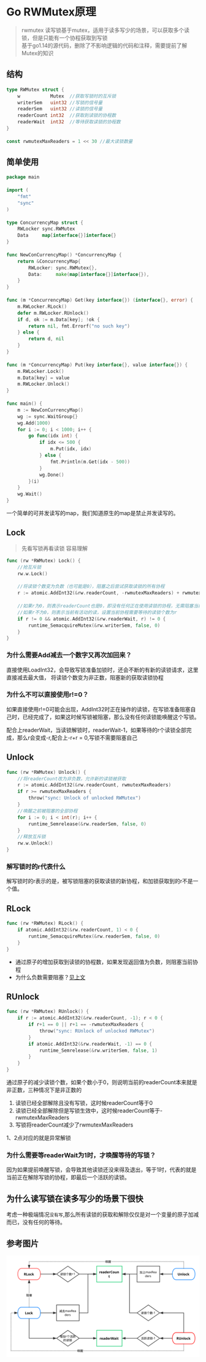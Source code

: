 # Go RWMutex原理

> rwmutex 读写锁基于mutex，适用于读多写少的场景，可以获取多个读锁，但是只能有一个协程获取到写锁<br/>
> 基于go1.14的源代码，删除了不影响逻辑的代码和注释，需要提前了解Mutex的知识


## 结构

```go
type RWMutex struct {
    w           Mutex  //获取写锁时的互斥锁
    writerSem   uint32 //写锁的信号量
    readerSem   uint32 //读锁的信号量
    readerCount int32  //获取到读锁的协程数
    readerWait  int32  //等待获取读锁的协程数
}

const rwmutexMaxReaders = 1 << 30 //最大读锁数量

```

## 简单使用
```go
package main

import (
    "fmt"
    "sync"
)

type ConcurrencyMap struct {
    RWLocker sync.RWMutex
    Data     map[interface{}]interface{}
}

func NewConCurrencyMap() *ConcurrencyMap {
    return &ConcurrencyMap{
        RWLocker: sync.RWMutex{},
        Data:     make(map[interface{}]interface{}),
    }
}

func (m *ConcurrencyMap) Get(key interface{}) (interface{}, error) {
    m.RWLocker.RLock()
    defer m.RWLocker.RUnlock()
    if d, ok := m.Data[key]; !ok {
        return nil, fmt.Errorf("no such key")
    } else {
        return d, nil
    }
}

func (m *ConcurrencyMap) Put(key interface{}, value interface{}) {
    m.RWLocker.Lock()
    m.Data[key] = value
    m.RWLocker.Unlock()
}

func main() {
    m := NewConCurrencyMap()
    wg := sync.WaitGroup{}
    wg.Add(1000)
    for i := 0; i < 1000; i++ {
        go func(idx int) {
            if idx <= 500 {
                m.Put(idx, idx)
            } else {
                fmt.Println(m.Get(idx - 500))
            }
            wg.Done()
        }(i)
    }
    wg.Wait()
}
```

一个简单的可并发读写的map，我们知道原生的map是禁止并发读写的。

## Lock

> 先看写锁再看读锁 容易理解

```go
func (rw *RWMutex) Lock() {
    //抢互斥锁
    rw.w.Lock()

    //将读锁个数变为负数（也可能是0），阻塞之后尝试获取读锁的所有协程
    r := atomic.AddInt32(&rw.readerCount, -rwmutexMaxReaders) + rwmutexMaxReaders

    //如果r为0，则表示readerCount也是0，即没有任何正在使用读锁的协程，无需阻塞当前协程
    //如果r不为0，则表示当前有活动的读，设置当前协程需要等待的读锁个数为r
    if r != 0 && atomic.AddInt32(&rw.readerWait, r) != 0 {
        runtime_SemacquireMutex(&rw.writerSem, false, 0)
    }
}
```

### 为什么需要Add减去一个数字又再次加回来？
直接使用LoadInt32，会导致写锁准备加锁时，还会不断的有新的读锁请求，这里直接减去最大值，
将读锁个数变为非正数，阻塞新的获取读锁协程

### 为什么不可以直接使用r!=0？
如果直接使用r!=0可能会出现，AddInt32时正在操作的读锁，在写锁准备阻塞自己时，已经完成了，如果这时候写锁被阻塞，那么没有任何读锁能唤醒这个写锁。

配合上readerWait，当读锁解锁时，readerWait-1，如果等待的r个读锁全部完成，那么r会变成-r,配合上-r+r = 0,写锁不需要阻塞自己

## Unlock

```go
func (rw *RWMutex) Unlock() {
    //将readerCount改为非负数，允许新的读锁被获取
    r := atomic.AddInt32(&rw.readerCount, rwmutexMaxReaders)
    if r >= rwmutexMaxReaders {
    	throw("sync: Unlock of unlocked RWMutex")
    }
    //唤醒之前被阻塞的全部协程
    for i := 0; i < int(r); i++ {
        runtime_Semrelease(&rw.readerSem, false, 0)
    }
    //释放互斥锁
    rw.w.Unlock()
}
```

### 解写锁时的r代表什么
解写锁时的r表示的是，被写锁阻塞的获取读锁的新协程，和加锁获取到的r不是一个值。

## RLock

```go
func (rw *RWMutex) RLock() {
    if atomic.AddInt32(&rw.readerCount, 1) < 0 {
        runtime_SemacquireMutex(&rw.readerSem, false, 0)
    }
}
```

- 通过原子的增加获取到读锁的协程数，如果发现返回值为负数，则阻塞当前协程
- 为什么负数需要阻塞？[见上文](#Lock)

## RUnlock

```go
func (rw *RWMutex) RUnlock() {
    if r := atomic.AddInt32(&rw.readerCount, -1); r < 0 {
        if r+1 == 0 || r+1 == -rwmutexMaxReaders {
            throw("sync: RUnlock of unlocked RWMutex")
        }
        if atomic.AddInt32(&rw.readerWait, -1) == 0 {
            runtime_Semrelease(&rw.writerSem, false, 1)
        }
    }
}
```

通过原子的减少读锁个数，如果个数小于0，则说明当前的readerCount本来就是非正数，三种情况下是非正数的

1. 读锁已经全部解除且没有写锁，这时候readerCount等于0
2. 读锁已经全部解除但是写锁生效中，这时候readerCount等于-rwmutexMaxReaders
3. 写锁将readerCount减少了rwmutexMaxReaders

1、2点对应的就是异常解锁

### 为什么需要等readerWait为1时，才唤醒等待的写锁？
因为如果提前唤醒写锁，会导致其他读锁还没来得及退出，等于1时，代表的就是当前正在解除写锁的协程，即最后一个活跃的读锁。

## 为什么读写锁在读多写少的场景下很快
考虑一种极端情况`没有写`,那么所有读锁的获取和解除仅仅是对一个变量的原子加减而已，没有任何的等待。

## 参考图片
![读写锁状态变化图](/resource/image/读写锁状态变化图.svg)
